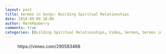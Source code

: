 ```yaml
---
layout: post
title: Sermon in Songs: Building Spiritual Relationships
date: 2018-09-09 18:00
author: MarkMayberry
comments: true
categories: [Building Spiritual Relationships, Video, Sermon, Sermon in Songs]
---
```

<!-- wp:core-embed/vimeo {"url":"https://vimeo.com/290583468","type":"video","providerNameSlug":"vimeo"} -->
<figure class="wp-block-embed-vimeo wp-block-embed is-type-video is-provider-vimeo">
https://vimeo.com/290583468
</figure>
<!-- /wp:core-embed/vimeo -->

